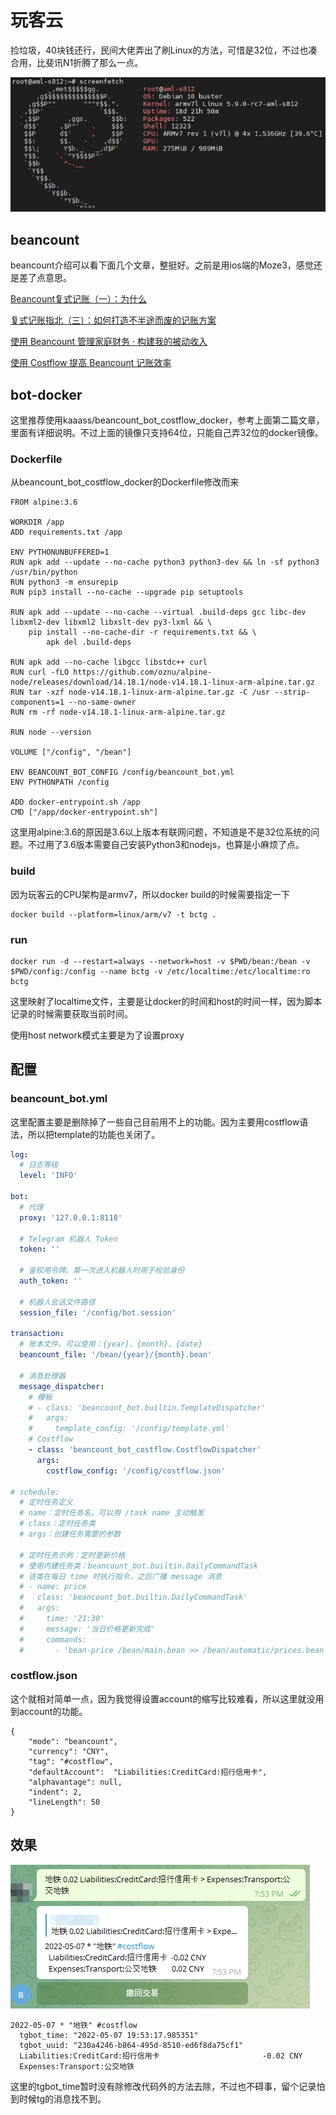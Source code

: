 # 玩客云

捡垃圾，40块钱还行，民间大佬弄出了刷Linux的方法，可惜是32位，不过也凑合用，比斐讯N1折腾了那么一点。

![png](玩客云部署beancount-telegram-bot/2022-05-07_211739.png)

## beancount

beancount介绍可以看下面几个文章，整挺好。之前是用ios端的Moze3，感觉还是差了点意思。

[Beancount复式记账（一）：为什么](https://byvoid.com/zhs/blog/beancount-bookkeeping-1/)

[复式记账指北（三）：如何打造不半途而废的记账方案](https://blog.kaaass.net/archives/1700)

[使用 Beancount 管理家庭财务 · 构建我的被动收入](https://www.bmpi.dev/self/beancount-my-accounting-tool-v2/)

[使用 Costflow 提高 Beancount 记账效率](https://medium.com/leplay/%E4%BD%BF%E7%94%A8-costflow-%E6%8F%90%E9%AB%98-beancount-%E8%AE%B0%E8%B4%A6%E6%95%88%E7%8E%87-bdae22d1f6c4)

## bot-docker

这里推荐使用kaaass/beancount_bot_costflow_docker，参考上面第二篇文章，里面有详细说明。不过上面的镜像只支持64位，只能自己弄32位的docker镜像。

### Dockerfile

从beancount_bot_costflow_docker的Dockerfile修改而来

```shell
FROM alpine:3.6

WORKDIR /app
ADD requirements.txt /app

ENV PYTHONUNBUFFERED=1
RUN apk add --update --no-cache python3 python3-dev && ln -sf python3 /usr/bin/python
RUN python3 -m ensurepip
RUN pip3 install --no-cache --upgrade pip setuptools

RUN apk add --update --no-cache --virtual .build-deps gcc libc-dev libxml2-dev libxml2 libxslt-dev py3-lxml && \
    pip install --no-cache-dir -r requirements.txt && \
        apk del .build-deps

RUN apk add --no-cache libgcc libstdc++ curl
RUN curl -fLO https://github.com/oznu/alpine-node/releases/download/14.18.1/node-v14.18.1-linux-arm-alpine.tar.gz
RUN tar -xzf node-v14.18.1-linux-arm-alpine.tar.gz -C /usr --strip-components=1 --no-same-owner
RUN rm -rf node-v14.18.1-linux-arm-alpine.tar.gz

RUN node --version

VOLUME ["/config", "/bean"]

ENV BEANCOUNT_BOT_CONFIG /config/beancount_bot.yml
ENV PYTHONPATH /config

ADD docker-entrypoint.sh /app
CMD ["/app/docker-entrypoint.sh"]
```

这里用alpine:3.6的原因是3.6以上版本有联网问题，不知道是不是32位系统的问题。不过用了3.6版本需要自己安装Python3和nodejs，也算是小麻烦了点。

### build

因为玩客云的CPU架构是armv7，所以docker build的时候需要指定一下

```shell
docker build --platform=linux/arm/v7 -t bctg .
```

### run

```shell
docker run -d --restart=always --network=host -v $PWD/bean:/bean -v $PWD/config:/config --name bctg -v /etc/localtime:/etc/localtime:ro bctg
```

这里映射了localtime文件，主要是让docker的时间和host的时间一样，因为脚本记录的时候需要获取当前时间。

使用host network模式主要是为了设置proxy

## 配置

### beancount_bot.yml

这里配置主要是删除掉了一些自己目前用不上的功能。因为主要用costflow语法，所以把template的功能也关闭了。

```yml
log:
  # 日志等级
  level: 'INFO'

bot:
  # 代理
  proxy: '127.0.0.1:8118'

  # Telegram 机器人 Token
  token: ''

  # 鉴权用令牌。第一次进入机器人时用于校验身份
  auth_token: ''

  # 机器人会话文件路径
  session_file: '/config/bot.session'

transaction:
  # 账本文件。可以使用：{year}、{month}、{date}
  beancount_file: '/bean/{year}/{month}.bean'

  # 消息处理器
  message_dispatcher:
    # 模板
    # - class: 'beancount_bot.builtin.TemplateDispatcher'
    #   args:
    #     template_config: '/config/template.yml'
    # Costflow
    - class: 'beancount_bot_costflow.CostflowDispatcher'
      args:
        costflow_config: '/config/costflow.json'

# schedule:
  # 定时任务定义
  # name：定时任务名，可以用 /task name 主动触发
  # class：定时任务类
  # args：创建任务需要的参数

  # 定时任务示例：定时更新价格
  # 使用内建任务类：beancount_bot.builtin.DailyCommandTask
  # 该类在每日 time 时执行指令，之后广播 message 消息
  # - name: price
  #   class: 'beancount_bot.builtin.DailyCommandTask'
  #   args:
  #     time: '21:30'
  #     message: '当日价格更新完成'
  #     commands:
  #       - 'bean-price /bean/main.bean >> /bean/automatic/prices.bean'

```

### costflow.json

这个就相对简单一点，因为我觉得设置account的缩写比较难看，所以这里就没用到account的功能。

```shell
{
    "mode": "beancount",
    "currency": "CNY",
    "tag": "#costflow",
    "defaultAccount":  "Liabilities:CreditCard:招行信用卡",
    "alphavantage": null,
    "indent": 2,
    "lineLength": 50
}
```

## 效果

![png](玩客云部署beancount-telegram-bot/2022-05-07_215121.png)

```shell
2022-05-07 * "地铁" #costflow
  tgbot_time: "2022-05-07 19:53:17.985351"
  tgbot_uuid: "230a4246-b864-495d-8510-ed6f8da75cf1"
  Liabilities:CreditCard:招行信用卡                       -0.02 CNY
  Expenses:Transport:公交地铁
```

这里的tgbot_time暂时没有除修改代码外的方法去除，不过也不碍事，留个记录怕到时候tg的消息找不到。